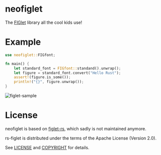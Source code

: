 # neofiglet

The [FIGlet](http://www.figlet.org/) library all the cool kids use!

# Example

```rust
use neofiglet::FIGfont;

fn main() {
    let standard_font = FIGfont::standand().unwrap();
    let figure = standard_font.convert("Hello Rust");
    assert!(figure.is_some());
    println!("{}", figure.unwrap());
}
```

![figlet-sample](./figlet-sample.png)

# License

neofiglet is based on [figlet-rs](https://crates.io/crates/figlet-rs), which sadly is not maintained anymore.

rs-figlet is distributed under the terms of the Apache License (Version 2.0).

See [LICENSE](LICENSE) and [COPYRIGHT](COPYRIGHT) for details.
